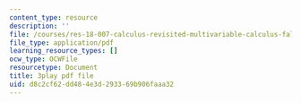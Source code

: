 ```yaml
---
content_type: resource
description: ''
file: /courses/res-18-007-calculus-revisited-multivariable-calculus-fall-2011/d8c2cf62dd484e3d293369b906faaa32_a-w4F0c57nE.pdf
file_type: application/pdf
learning_resource_types: []
ocw_type: OCWFile
resourcetype: Document
title: 3play pdf file
uid: d8c2cf62-dd48-4e3d-2933-69b906faaa32
---
```


